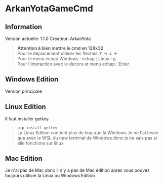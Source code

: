 # ArkanYotaGameCmd
## Information
Version actuelle: 1.1.0
Createur: ArkanYota

> **Attention à bien mettre le cmd en 128x32**   
Pour le deplacement utiliser les fleches ↑ → ↓ ←   
Pour le menu echap Windows : echap ;  Linux : g    
Pour l'interaction avec le decors et menu echap : Enter

## Windows Edition
Version principale

## Linux Edition
Il faut installer getkey 
> ```pip install getkey```    
La Linux Edition contient plus de bug que la Windows 
Je ne l'ai tester que avec le WSL du new terminal de Windows donc je ne sais pas si elle fonctione sur linux

## Mac Edition 
Je n'ai pas de Mac donc il n'y a pas de Mac édition apres vous pouvez toujours utiliser la Linux ou Windows Edition
